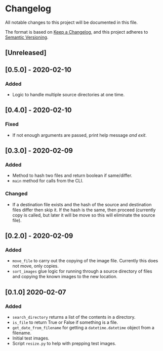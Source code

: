 # Changelog
All notable changes to this project will be documented in this file.

The format is based on [Keep a Changelog](https://keepachangelog.com/en/1.0.0/),
and this project adheres to [Semantic Versioning](https://semver.org/spec/v2.0.0.html).

## [Unreleased]

## [0.5.0] - 2020-02-10
### Added
- Logic to handle multiple source directories at one time.

## [0.4.0] - 2020-02-10
### Fixed
- If not enough arguments are passed, print help message *and exit*.

## [0.3.0] - 2020-02-09
### Added
- Method to hash two files and return boolean if same/differ.
- `main` method for calls from the CLI.

### Changed
- If a destination file exists and the hash of the source and destination files differ then skip it. If the
  hash is the same, then proceed (currently copy is called, but later it will be move so this will eliminate
  the source file). 

## [0.2.0] - 2020-02-09
### Added
- `move_file` to carry out the copying of the image file. Currently this does not move, only copies.
- `sort_images` glue logic for running through a source directory of files and copying the known images
  to the new location.

## [0.1.0] 2020-02-07
### Added
- `search_directory` returns a list of the contents in a directory.
- `is_file` to return True or False if something is a file. 
- `get_date_from_filename` for getting a `datetime.datetime` object from a filename.
- Initial test images.
- Script `resize.py` to help with prepping test images.
